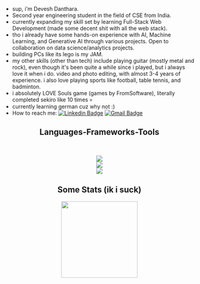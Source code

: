 -  sup, i'm Devesh Danthara.
-  Second year engineering student in the field of CSE from India.
-  currently expanding my skill set by learning Full-Stack Web Development (made some decent shit with all the web stack).
-  tho i already have some hands-on experience with AI, Machine Learning, and Generative AI through various projects. Open to collaboration on data science/analytics projects.
-  building PCs like its lego is my JAM.
-  my other skills (other than tech) include playing guitar (mostly metal and rock), even though it's been quite a while since i played, but i always love it when i do. video and photo editing, with almost 3-4 years of experience. i also love playing sports like football, table tennis, and badminton.
-  i absolutely LOVE Souls game (games by FromSoftware), literally completed sekiro like 10 times 💀
-  currently learning german cuz why not :)
-  How to reach me: [![Linkedin Badge](https://img.shields.io/badge/-LinkedIn-blue?style=flat-square&logo=Linkedin&logoColor=white&link=)](https://www.linkedin.com/in/deveshdanthara/) 
 [![Gmail Badge](https://img.shields.io/badge/-Gmail-c14438?style=flat-square&logo=Gmail&logoColor=white&link=mailto:shuklaraghav321.com)](mailto:xa.devesh.danthara@gmail.com)

<h2 align="center">️ Languages-Frameworks-Tools ️</h2><br>
<p align="center">
    <img src="https://skillicons.dev/icons?i=cpp,python,html,css,javascript,typescript"/><br>
    <img src="https://skillicons.dev/icons?i=pytorch,scikitlearn,fastapi,react,nextjs,npm,matlab"/><br>
    <img src="https://skillicons.dev/icons?i=mysql,postgresql,mongodb,docker,postman,aws,vscode,anaconda,github,photoshop,aftereffects"/><br>
</p>

<h2 align="center">Some Stats (ik i suck)</h2>

<p align="center">
  <img height=200  src="https://github-readme-stats.vercel.app/api?username=DeveshKD&include_all_commits=true&count_private=true&show_owner=true&show_icons=true&theme=merko" />
</a>
